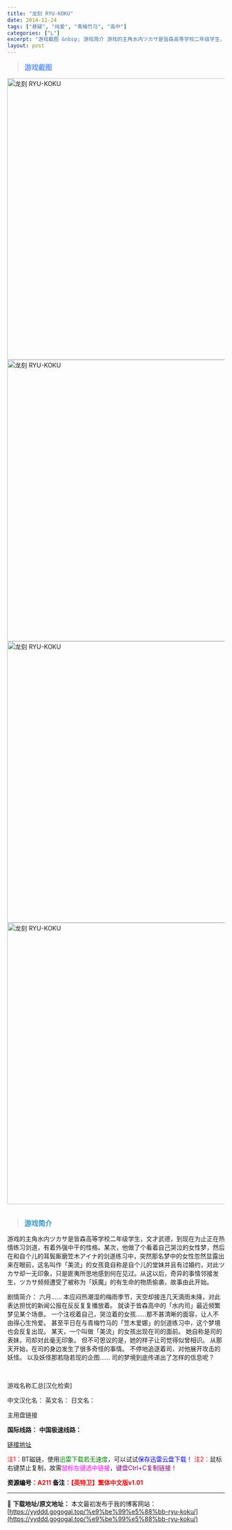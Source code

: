 ```yaml
---
title: "龙刻 RYU-KOKU"
date: 2014-11-24
tags: ["悬疑", "纯爱", "青梅竹马", "高中"]
categories: ["L"]
excerpt: "游戏截图 &nbsp; 游戏简介 游戏的主角水内ツカサ是皆森高等学校二年级学生，文才武德，到现在为止正在热情练习剑道，有着外强中干的性格。某次，他做了个看着自己哭泣的女性梦，然后在和自个儿的耳鬓厮磨笠木アイナ的剑道练习中，突然那名梦中的女性忽然显露出来在眼前，这名叫作「美流」的女孩竟自称是自个儿的堂&hellip;"
layout: post
---
```


<div>
<blockquote><b><span style="font-size: 12pt; color: #6699ff;">游戏截图</span></b></blockquote>
<div><img title="点击放大" src="https://yyddd.gogogal.top/wp-content/uploads/2025/04/20250430_6811e70dba9b7.webp" alt="龙刻 RYU-KOKU" width="650" /></div>
<div><img title="点击放大" src="https://yyddd.gogogal.top/wp-content/uploads/2025/04/20250430_6811e70f1ab59.webp" alt="龙刻 RYU-KOKU" width="650" /></div>
<div><img title="点击放大" src="https://yyddd.gogogal.top/wp-content/uploads/2025/04/20250430_6811e71260530.webp" alt="龙刻 RYU-KOKU" width="650" /></div>
<div><img title="点击放大" src="https://yyddd.gogogal.top/wp-content/uploads/2025/04/20250430_6811e7151a54b.webp" alt="龙刻 RYU-KOKU" width="650" /></div>
&nbsp;
<blockquote><b><span style="font-size: 12pt; color: #3399cc;">游戏简介</span></b></blockquote>
<div>游戏的主角水内ツカサ是皆森高等学校二年级学生，文才武德，到现在为止正在热情练习剑道，有着外强中干的性格。某次，他做了个看着自己哭泣的女性梦，然后在和自个儿的耳鬓厮磨笠木アイナ的剑道练习中，突然那名梦中的女性忽然显露出来在眼前，这名叫作「美流」的女孩竟自称是自个儿的堂妹并且有过婚约，对此ツカサ却一无印象，只是匪夷所思地感到何在见过。从这以后，奇异的事情邻接发生，ツカサ频频遭受了被称为「妖魔」的有生命的物质偷袭，故事由此开始。

剧情简介：
六月……
本应闷热潮湿的梅雨季节，天空却接连几天滴雨未降，对此表达担忧的新闻公报在反反复复播放着。
就读于皆森高中的「水内司」最近频繁梦见某个场景。
一个注视着自己，哭泣着的女孩……那不甚清晰的面容，让人不由得心生怜爱。
甚至平日在与青梅竹马的「笠木爱娜」的剑道练习中，这个梦境也会反复出现。
某天，一个叫做「美流」的女孩出现在司的面前。
她自称是司的表妹，司却对此毫无印象。
但不可思议的是，她的样子让司觉得似曾相识。
从那天开始，在司的身边发生了很多奇怪的事情。
不停地追逐着司，对他展开攻击的妖怪。
以及妖怪那若隐若现的企图……
司的梦境到底传递出了怎样的信息呢？</div>
&nbsp;

游戏名称汇总[汉化检索]

中文汉化名：
英文名：
日文名：
</div>
<div class="panel panel-primary">
<div class="panel-heading">主用盘链接</div>
<div class="panel-body">

<b>国际线路：</b>
<b>中国极速线路：</b>

<!--wechatfans start-->

<a href="https://pan.xunlei.com/s/VORf20n_lHch9AGh2UR1GBe7A1?pwd=ven2#">链接地址</a>

<!--wechatfans end-->
<span style="color: #ff0000;">注1：</span>BT磁链，使用<span style="color: #008000;">迅雷下载若无速度</span>，可以试试<span style="color: #0000ff;">保存迅雷云盘下载！</span>
<span style="color: #ff0000;">注2：</span>鼠标右键禁止复制，故需<span style="color: #ff00ff;">鼠标左键选中链接</span>，<span style="color: #800080;">键盘Ctrl+C复制链接！</span>

</div>
<div class="panel-footer"><span style="color: #ff0000;"><b><span style="color: #000000;">资源编号</span>：A211</b></span>
<span style="color: #ff0000;"><b><span style="color: #000000;">备注</span>：【英特卫】繁体中文版v1.01</b></span></div>
</div>

---
📖 **下载地址/原文地址：** 本文最初发布于我的博客网站：[https://yyddd.gogogal.top/%e9%be%99%e5%88%bb-ryu-koku/](https://yyddd.gogogal.top/%e9%be%99%e5%88%bb-ryu-koku/)
